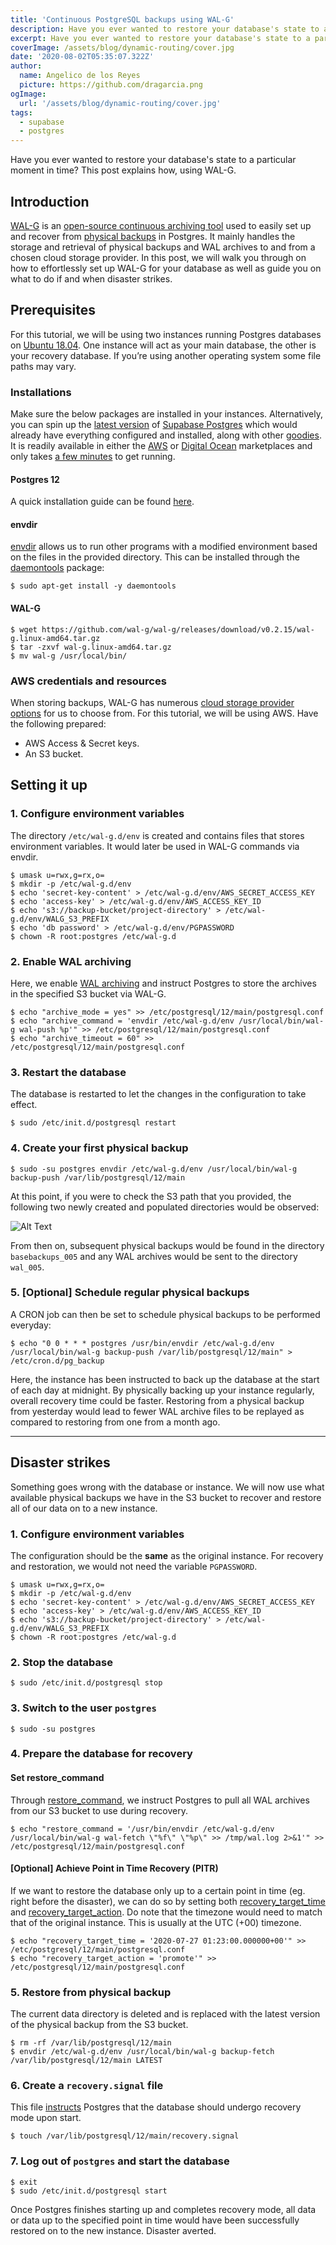 ```yaml
---
title: 'Continuous PostgreSQL backups using WAL-G'
description: Have you ever wanted to restore your database's state to a particular moment in time? This post explains how, using WAL-G.
excerpt: Have you ever wanted to restore your database's state to a particular moment in time? This post explains how, using WAL-G.
coverImage: /assets/blog/dynamic-routing/cover.jpg
date: '2020-08-02T05:35:07.322Z'
author:
  name: Angelico de los Reyes
  picture: https://github.com/dragarcia.png
ogImage:
  url: '/assets/blog/dynamic-routing/cover.jpg'
tags:
  - supabase
  - postgres
---
```



Have you ever wanted to restore your database's state to a particular moment in time? This post explains how, using WAL-G.

<!--truncate-->

## Introduction

[WAL-G](https://github.com/wal-g/wal-g) is an [open-source continuous archiving tool](https://www.citusdata.com/blog/2017/08/18/introducing-wal-g-faster-restores-for-postgres/) used to easily set up and recover from [physical backups](https://supabase.io/blog/2020/07/17/postgresql-physical-logical-backups) in Postgres. It mainly handles the storage and retrieval of physical backups and WAL archives to and from a chosen cloud storage provider. In this post, we will walk you through on how to effortlessly set up WAL-G for your database as well as guide you on what to do if and when disaster strikes.

## Prerequisites

For this tutorial, we will be using two instances running Postgres databases on [Ubuntu 18.04](https://releases.ubuntu.com/18.04/). One instance will act as your main database, the other is your recovery database. If you’re using another operating system some file paths may vary.

### Installations

Make sure the below packages are installed in your instances. Alternatively, you can spin up the [latest version](https://github.com/supabase/postgres/releases/tag/v0.13.0) of [Supabase Postgres](https://github.com/supabase/postgres) which would already have everything configured and installed, along with other [goodies](https://github.com/supabase/postgres#features). It is readily available in either the [AWS](https://aws.amazon.com/marketplace/pp/B08915TCJ2?qid=1595854723755&sr=0-1&ref_=srh_res_product_title) or [Digital Ocean](https://marketplace.digitalocean.com/apps/supabase-postgres) marketplaces and only takes [a few minutes](https://supabase.io/docs/postgres/postgres-intro) to get running.

#### Postgres 12

A quick installation guide can be found [here](https://www.postgresql.org/download/linux/ubuntu/).

#### envdir

[envdir](http://manpages.ubuntu.com/manpages/bionic/man8/envdir.8.html) allows us to run other programs with a modified environment based on the files in the provided directory. This can be installed through the [daemontools](https://cr.yp.to/daemontools.html) package:
```shell 
$ sudo apt-get install -y daemontools
```

#### WAL-G

```shell
$ wget https://github.com/wal-g/wal-g/releases/download/v0.2.15/wal-g.linux-amd64.tar.gz
$ tar -zxvf wal-g.linux-amd64.tar.gz
$ mv wal-g /usr/local/bin/
```

### AWS credentials and resources

When storing backups, WAL-G has numerous [cloud storage provider options](https://github.com/wal-g/wal-g#configuration) for us to choose from. For this tutorial, we will be using AWS. Have the following prepared:
- AWS Access & Secret keys.
- An S3 bucket.

## Setting it up

### 1. Configure environment variables

The directory `/etc/wal-g.d/env` is created and contains files that stores environment variables. It would later be used in WAL-G commands via envdir.
```shell
$ umask u=rwx,g=rx,o=
$ mkdir -p /etc/wal-g.d/env
$ echo 'secret-key-content' > /etc/wal-g.d/env/AWS_SECRET_ACCESS_KEY
$ echo 'access-key' > /etc/wal-g.d/env/AWS_ACCESS_KEY_ID
$ echo 's3://backup-bucket/project-directory' > /etc/wal-g.d/env/WALG_S3_PREFIX
$ echo 'db password' > /etc/wal-g.d/env/PGPASSWORD
$ chown -R root:postgres /etc/wal-g.d
```

### 2. Enable WAL archiving

Here, we enable [WAL archiving](https://www.postgresql.org/docs/12/continuous-archiving.html) and instruct Postgres to store the archives in the specified S3 bucket via WAL-G. 
```shell
$ echo "archive_mode = yes" >> /etc/postgresql/12/main/postgresql.conf
$ echo "archive_command = 'envdir /etc/wal-g.d/env /usr/local/bin/wal-g wal-push %p'" >> /etc/postgresql/12/main/postgresql.conf
$ echo "archive_timeout = 60" >> /etc/postgresql/12/main/postgresql.conf
```

### 3. Restart the database

The database is restarted to let the changes in the configuration to take effect.
```shell
$ sudo /etc/init.d/postgresql restart
```

### 4. Create your first physical backup

```shell
$ sudo -su postgres envdir /etc/wal-g.d/env /usr/local/bin/wal-g backup-push /var/lib/postgresql/12/main
```

At this point, if you were to check the S3 path that you provided, the following two newly created and populated directories would be observed:

![Alt Text](https://dev-to-uploads.s3.amazonaws.com/i/lai1mxg62kffyd2khmtm.png)

From then on, subsequent physical backups would be found in the directory `basebackups_005` and any WAL archives would be sent to the directory `wal_005`.

### 5. [Optional] Schedule regular physical backups

A CRON job can then be set to schedule physical backups to be performed everyday:
```shell
$ echo "0 0 * * * postgres /usr/bin/envdir /etc/wal-g.d/env /usr/local/bin/wal-g backup-push /var/lib/postgresql/12/main" > /etc/cron.d/pg_backup
```
Here, the instance has been instructed to back up the database at the start of each day at midnight. By physically backing up your instance regularly, overall recovery time could be faster. Restoring from a physical backup from yesterday would lead to fewer WAL archive files to be replayed as compared to restoring from one from a month ago.

---

## Disaster strikes

Something goes wrong with the database or instance. We will now use what available physical backups we have in the S3 bucket to recover and restore all of our data on to a new instance.

### 1. Configure environment variables

The configuration should be the **same** as the original instance. For recovery and restoration, we would not need the variable `PGPASSWORD`.
```shell
$ umask u=rwx,g=rx,o=
$ mkdir -p /etc/wal-g.d/env
$ echo 'secret-key-content' > /etc/wal-g.d/env/AWS_SECRET_ACCESS_KEY
$ echo 'access-key' > /etc/wal-g.d/env/AWS_ACCESS_KEY_ID
$ echo 's3://backup-bucket/project-directory' > /etc/wal-g.d/env/WALG_S3_PREFIX
$ chown -R root:postgres /etc/wal-g.d
```

### 2. Stop the database

```shell
$ sudo /etc/init.d/postgresql stop
```

### 3. Switch to the user `postgres`

```shell
$ sudo -su postgres
```

### 4. Prepare the database for recovery

#### Set restore_command

Through [restore_command](https://www.postgresql.org/docs/12/continuous-archiving.html#:~:text=must%20specify%20is%20the%20restore_command,%20which%20tells%20PostgreSQL%20how%20to%20retrieve%20archived%20WAL%20file%20segments), we instruct Postgres to pull all WAL archives from our S3 bucket to use during recovery.
```shell
$ echo "restore_command = '/usr/bin/envdir /etc/wal-g.d/env /usr/local/bin/wal-g wal-fetch \"%f\" \"%p\" >> /tmp/wal.log 2>&1'" >> /etc/postgresql/12/main/postgresql.conf
```

#### [Optional] Achieve Point in Time Recovery (PITR)

If we want to restore the database only up to a certain point in time (eg. right before the disaster), we can do so by setting both [recovery_target_time](https://www.postgresql.org/docs/12/runtime-config-wal.html#:~:text=recovery_target_time%20(timestamp)) and [recovery_target_action](https://www.postgresql.org/docs/12/runtime-config-wal.html#:~:text=recovery_target_action%20(enum)). Do note that the timezone would need to match that of the original instance. This is usually at the UTC (+00) timezone.
```shell
$ echo "recovery_target_time = '2020-07-27 01:23:00.000000+00'" >> /etc/postgresql/12/main/postgresql.conf
$ echo "recovery_target_action = 'promote'" >> /etc/postgresql/12/main/postgresql.conf
```

### 5. Restore from physical backup

The current data directory is deleted and is replaced with the latest version of the physical backup from the S3 bucket.
```shell
$ rm -rf /var/lib/postgresql/12/main
$ envdir /etc/wal-g.d/env /usr/local/bin/wal-g backup-fetch /var/lib/postgresql/12/main LATEST
```

### 6. Create a `recovery.signal` file

This file [instructs](https://www.postgresql.org/docs/12/continuous-archiving.html#:~:text=Set%20recovery%20configuration%20settings%20in%20postgresql.conf%20(see%20Section%2019.5.4)%20and%20create%20a%20file%20recovery.signal%20in%20the%20cluster%20data%20directory) Postgres that the database should undergo recovery mode upon start.
```shell
$ touch /var/lib/postgresql/12/main/recovery.signal
```

### 7. Log out of `postgres` and start the database

```shell
$ exit
$ sudo /etc/init.d/postgresql start
```

Once Postgres finishes starting up and completes recovery mode, all data or data up to the specified point in time would have been successfully restored on to the new instance. Disaster averted.
